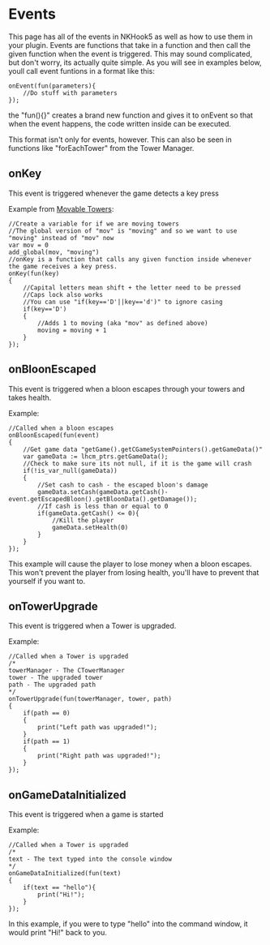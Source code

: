 # Events
This page has all of the events in NKHook5 as well as how to use them in your plugin. Events are functions that take in a function and then call the given function when the event is triggered. This may sound complicated, but don't worry, its actually quite simple. As you will see in examples below, youll call event funtions in a format like this:
```
onEvent(fun(parameters){
    //Do stuff with parameters
});
```
the "fun(){}" creates a brand new function and gives it to onEvent so that when the event happens, the code written inside can be executed.

This format isn't only for events, however. This can also be seen in functions like "forEachTower" from the Tower Manager.

## onKey
This event is triggered whenever the game detects a key press

Example from [Movable Towers](https://github.com/DisabledMallis/NKHook5/blob/master/ScriptExamples/MovableTowers.chai):
```
//Create a variable for if we are moving towers
//The global version of "mov" is "moving" and so we want to use "moving" instead of "mov" now
var mov = 0
add_global(mov, "moving")
//onKey is a function that calls any given function inside whenever the game receives a key press.
onKey(fun(key)
{
	//Capital letters mean shift + the letter need to be pressed
	//Caps lock also works
	//You can use "if(key=='D'||key=='d')" to ignore casing
	if(key=='D')
	{
		//Adds 1 to moving (aka "mov" as defined above)
		moving = moving + 1
	}
});
```

## onBloonEscaped
This event is triggered when a bloon escapes through your towers and takes health.

Example:
```
//Called when a bloon escapes
onBloonEscaped(fun(event)
{
	//Get game data "getGame().getCGameSystemPointers().getGameData()"
	var gameData := lhcm_ptrs.getGameData();
	//Check to make sure its not null, if it is the game will crash
	if(!is_var_null(gameData))
	{
		//Set cash to cash - the escaped bloon's damage
		gameData.setCash(gameData.getCash()-event.getEscapedBloon().getBloonData().getDamage());
		//If cash is less than or equal to 0
		if(gameData.getCash() <= 0){
			//Kill the player
			gameData.setHealth(0)
		}
	}
});
```

This example will cause the player to lose money when a bloon escapes. This won't prevent the player from losing health, you'll have to prevent that yourself if you want to.


## onTowerUpgrade
This event is triggered when a Tower is upgraded.

Example:
```
//Called when a Tower is upgraded
/*
towerManager - The CTowerManager
tower - The upgraded tower
path - The upgraded path
*/
onTowerUpgrade(fun(towerManager, tower, path)
{
	if(path == 0)
	{
		print("Left path was upgraded!");
	}
	if(path == 1)
	{
		print("Right path was upgraded!");
	}
});
```


## onGameDataInitialized
This event is triggered when a game is started 

Example:
```
//Called when a Tower is upgraded
/*
text - The text typed into the console window
*/
onGameDataInitialized(fun(text)
{
	if(text == "hello"){
		print("Hi!");
	}
});
```

In this example, if you were to type "hello" into the command window, it would print "Hi!" back to you.